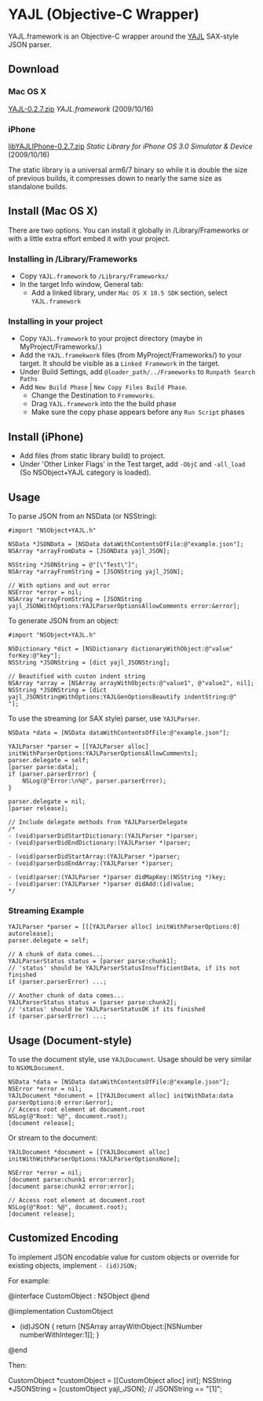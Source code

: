 # YAJL (Objective-C Wrapper)

YAJL.framework is an Objective-C wrapper around the [YAJL](http://lloyd.github.com/yajl/) SAX-style JSON parser.

## Download

### Mac OS X

[YAJL-0.2.7.zip](http://rel.me.s3.amazonaws.com/yajl/YAJL-0.2.6.zip) *YAJL.framework* (2009/10/16)

### iPhone

[libYAJLIPhone-0.2.7.zip](http://rel.me.s3.amazonaws.com/yajl/libYAJLIPhone-0.2.7.zip) *Static Library for iPhone OS 3.0 Simulator & Device* (2009/10/16)

The static library is a universal arm6/7 binary so while it is double the size of previous builds, it compresses down to nearly the same size as standalone builds.

## Install (Mac OS X)

There are two options. You can install it globally in /Library/Frameworks or with a little extra effort embed it with your project.

### Installing in /Library/Frameworks

- Copy `YAJL.framework` to `/Library/Frameworks/`
- In the target Info window, General tab:
	- Add a linked library, under `Mac OS X 10.5 SDK` section, select `YAJL.framework`

### Installing in your project

- Copy `YAJL.framework` to your project directory (maybe in MyProject/Frameworks/.)
- Add the `YAJL.framekwork` files (from MyProject/Frameworks/) to your target. It should be visible as a `Linked Framework` in the target. 
- Under Build Settings, add `@loader_path/../Frameworks` to `Runpath Search Paths` 
- Add `New Build Phase` | `New Copy Files Build Phase`. 
	- Change the Destination to `Frameworks`.
	- Drag `YAJL.framework` into the the build phase
	- Make sure the copy phase appears before any `Run Script` phases 

## Install (iPhone)

- Add files (from static library build) to project.
- Under 'Other Linker Flags' in the Test target, add `-ObjC` and `-all_load` (So NSObject+YAJL category is loaded).

## Usage

To parse JSON from an NSData (or NSString):

	#import "NSObject+YAJL.h"

	NSData *JSONData = [NSData dataWithContentsOfFile:@"example.json"];
	NSArray *arrayFromData = [JSONData yajl_JSON];
	
	NSString *JSONString = @"[\"Test\"]";
	NSArray *arrayFromString = [JSONString yajl_JSON];
	
	// With options and out error
	NSError *error = nil;
	NSArray *arrayFromString = [JSONString yajl_JSONWithOptions:YAJLParserOptionsAllowComments error:&error];

To generate JSON from an object:

	#import "NSObject+YAJL.h"
	
	NSDictionary *dict = [NSDictionary dictionaryWithObject:@"value" forKey:@"key"];
	NSString *JSONString = [dict yajl_JSONString];
	
	// Beautified with custon indent string
	NSArray *array = [NSArray arrayWithObjects:@"value1", @"value2", nil];
	NSString *JSONString = [dict yajl_JSONStringWithOptions:YAJLGenOptionsBeautify indentString:@"    "];

To use the streaming (or SAX style) parser, use `YAJLParser`.

	NSData *data = [NSData dataWithContentsOfFile:@"example.json"];

	YAJLParser *parser = [[YAJLParser alloc] initWithParserOptions:YAJLParserOptionsAllowComments];
	parser.delegate = self;
	[parser parse:data];
	if (parser.parserError) {
		NSLog(@"Error:\n%@", parser.parserError);
	}

	parser.delegate = nil;
	[parser release];
	
	// Include delegate methods from YAJLParserDelegate
	/*
	- (void)parserDidStartDictionary:(YAJLParser *)parser;
	- (void)parserDidEndDictionary:(YAJLParser *)parser;

	- (void)parserDidStartArray:(YAJLParser *)parser;
	- (void)parserDidEndArray:(YAJLParser *)parser;

	- (void)parser:(YAJLParser *)parser didMapKey:(NSString *)key;
	- (void)parser:(YAJLParser *)parser didAdd:(id)value;
	*/
	
### Streaming Example

	YAJLParser *parser = [[[YAJLParser alloc] initWithParserOptions:0] autorelease];
	parser.delegate = self;

	// A chunk of data comes...
	YAJLParserStatus status = [parser parse:chunk1];
	// 'status' should be YAJLParserStatusInsufficientData, if its not finished
	if (parser.parserError) ...;
	
	// Another chunk of data comes...
	YAJLParserStatus status = [parser parse:chunk2];
	// 'status' should be YAJLParserStatusOK if its finished
	if (parser.parserError) ...;

## Usage (Document-style)

To use the document style, use `YAJLDocument`. Usage should be very similar to `NSXMLDocument`.

	NSData *data = [NSData dataWithContentsOfFile:@"example.json"];
	NSError *error = nil;
	YAJLDocument *document = [[YAJLDocument alloc] initWithData:data parserOptions:0 error:&error];
	// Access root element at document.root
	NSLog(@"Root: %@", document.root);
	[document release];
	
Or stream to the document:
	
	YAJLDocument *document = [[YAJLDocument alloc] initWithWithParserOptions:YAJLParserOptionsNone];
	
	NSError *error = nil;
	[document parse:chunk1 error:error];
	[document parse:chunk2 error:error];

	// Access root element at document.root
	NSLog(@"Root: %@", document.root);
	[document release];

## Customized Encoding

To implement JSON encodable value for custom objects or override for existing objects, implement `- (id)JSON;`

For example:

  @interface CustomObject : NSObject
  @end

  @implementation CustomObject
  
  - (id)JSON {
    return [NSArray arrayWithObject:[NSNumber numberWithInteger:1]];
  }
  
  @end
  
Then:

  CustomObject *customObject = [[CustomObject alloc] init];
  NSString *JSONString = [customObject yajl_JSON];
  // JSONString == "[1]";

